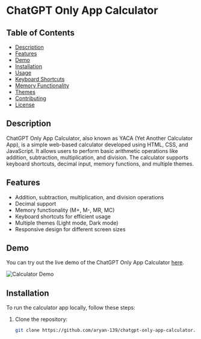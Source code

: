 # ChatGPT Only App Calculator

## Table of Contents
- [Description](#description)
- [Features](#features)
- [Demo](#demo)
- [Installation](#installation)
- [Usage](#usage)
- [Keyboard Shortcuts](#keyboard-shortcuts)
- [Memory Functionality](#memory-functionality)
- [Themes](#themes)
- [Contributing](#contributing)
- [License](#license)

## Description
ChatGPT Only App Calculator, also known as YACA (Yet Another Calculator App), is a simple web-based calculator developed using HTML, CSS, and JavaScript. It allows users to perform basic arithmetic operations like addition, subtraction, multiplication, and division. The calculator supports keyboard shortcuts, decimal input, memory functions, and multiple themes.

## Features
- Addition, subtraction, multiplication, and division operations
- Decimal support
- Memory functionality (M+, M-, MR, MC)
- Keyboard shortcuts for efficient usage
- Multiple themes (Light mode, Dark mode)
- Responsive design for different screen sizes

## Demo
You can try out the live demo of the ChatGPT Only App Calculator [here](https://your-calculator-app-url).

![Calculator Demo](./calculator-demo.gif)

## Installation
To run the calculator app locally, follow these steps:

1. Clone the repository:
   ```bash
   git clone https://github.com/aryan-139/chatgpt-only-app-calculator.git
